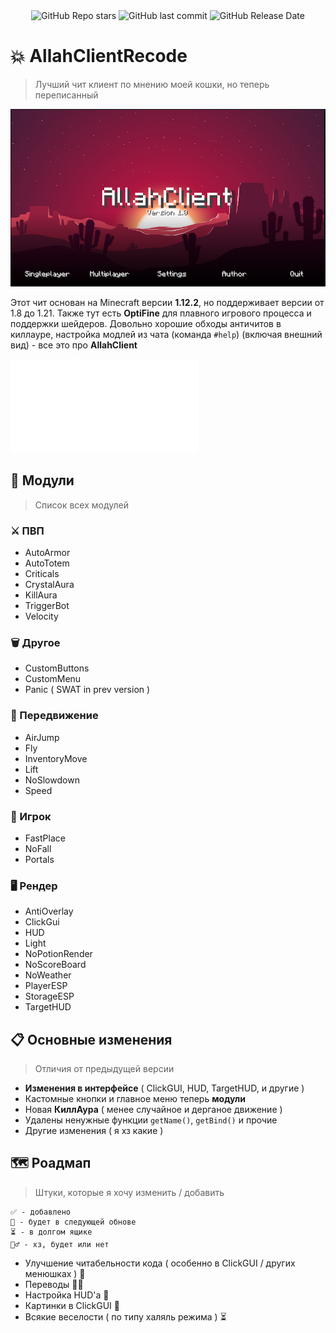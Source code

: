 <div align="center">
    <img alt="GitHub Repo stars" src="https://img.shields.io/github/stars/pablushaa/AllahClientRecode?style=flat">
    <img alt="GitHub last commit" src="https://img.shields.io/github/last-commit/pablushaa/AllahClientRecode">
    <img alt="GitHub Release Date" src="https://img.shields.io/github/release-date/pablushaa/AllahClientRecode?style=flat">
</div>

# 💥 AllahClientRecode
>  Лучший чит клиент по мнению моей кошки, но теперь переписанный 

![screenshot](./screenshot.png)

Этот чит основан на Minecraft версии **1.12.2**, но поддерживает версии от 1.8 до 1.21. Также тут есть **OptiFine** для плавного игрового процесса и поддержки шейдеров. Довольно хорошие обходы античитов в киллауре, настройка модлей из чата (команда ```#help```) (включая внешний вид) - все это про **AllahClient**

![Установка](INSTALLATION_RU.md)

## 👾 Модули
> Список всех модулей

### ⚔️ ПВП
- AutoArmor
- AutoTotem
- Criticals
- CrystalAura
- KillAura
- TriggerBot
- Velocity

### 🗑 Другое
- CustomButtons
- CustomMenu
- Panic ( SWAT in prev version )

### 👟 Передвижение
- AirJump
- Fly
- InventoryMove
- Lift
- NoSlowdown
- Speed

### 👤 Игрок
- FastPlace
- NoFall
- Portals

### 🖥 Рендер
- AntiOverlay
- ClickGui
- HUD
- Light
- NoPotionRender
- NoScoreBoard
- NoWeather
- PlayerESP
- StorageESP
- TargetHUD

## 📋 Основные изменения
> Отличия от предыдущей версии

- **Изменения в интерфейсе** ( ClickGUI, HUD, TargetHUD, и другие )
- Кастомные кнопки и главное меню теперь **модули**
- Новая **КиллАура** ( менее случайное и дерганое движение )
- Удалены ненужные функции  ```getName()```, ```getBind()``` и прочие
- Другие изменения ( я хз какие )

## 🗺 Роадмап
> Штуки, которые я хочу изменить / добавить

```
✅ - добавлено
📎 - будет в следующей обнове
⏳ - в долгом ящике
🤷‍♂️ - хз, будет или нет
```

- Улучшение читабельности кода ( особенно в ClickGUI / других менюшках ) 📎
- Переводы 🤷‍♂️
- Настройка HUD'a 📎
- Картинки в ClickGUI 📎
- Всякие веселости ( по типу халяль режима ) ⏳